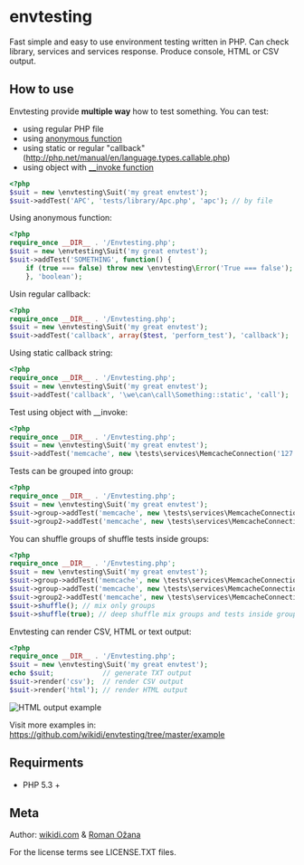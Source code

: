 # envtesting

Fast simple and easy to use environment testing written in PHP. Can check library, services and services response.
Produce console, HTML or CSV output.

## How to use

Envtesting provide **multiple way** how to test something. You can test:

- using regular PHP file
- using [anonymous function](http://php.net/manual/en/functions.anonymous.php)
- using static or regular "callback"(http://php.net/manual/en/language.types.callable.php)
- using object with [__invoke function](http://www.php.net/manual/en/language.oop5.magic.php#object.invoke)


```php
<?php
$suit = new \envtesting\Suit('my great envtest');
$suit->addTest('APC', 'tests/library/Apc.php', 'apc'); // by file
```

Using anonymous function:

```php
<?php
require_once __DIR__ . '/Envtesting.php';
$suit = new \envtesting\Suit('my great envtest');
$suit->addTest('SOMETHING', function() {
	if (true === false) throw new \envtesting\Error('True === false');
	}, 'boolean');
```

Usin regular callback:

```php
<?php
require_once __DIR__ . '/Envtesting.php';
$suit = new \envtesting\Suit('my great envtest');
$suit->addTest('callback', array($test, 'perform_test'), 'callback');
```
Using static callback string:

```php
<?php
require_once __DIR__ . '/Envtesting.php';
$suit = new \envtesting\Suit('my great envtest');
$suit->addTest('callback', '\we\can\call\Something::static', 'call');
```

Test using object with __invoke:

```php
<?php
require_once __DIR__ . '/Envtesting.php';
$suit = new \envtesting\Suit('my great envtest');
$suit->addTest('memcache', new \tests\services\MemcacheConnection('127.0.0.1', 11211), 'service');
```

Tests can be grouped into group:

```php
<?php
require_once __DIR__ . '/Envtesting.php';
$suit = new \envtesting\Suit('my great envtest');
$suit->group->addTest('memcache', new \tests\services\MemcacheConnection('127.0.0.1', 11211), 'service');
$suit->group2->addTest('memcache', new \tests\services\MemcacheConnection('127.0.0.1', 11211), 'service');
```

You can shuffle groups of shuffle tests inside groups:

```php
<?php
require_once __DIR__ . '/Envtesting.php';
$suit = new \envtesting\Suit('my great envtest');
$suit->group->addTest('memcache', new \tests\services\MemcacheConnection('127.0.0.1', 11211), 'service');
$suit->group->addTest('memcache', new \tests\services\MemcacheConnection('127.0.0.1', 11211), 'service');
$suit->group2->addTest('memcache', new \tests\services\MemcacheConnection('127.0.0.1', 11211), 'service');
$suit->shuffle(); // mix only groups
$suit->shuffle(true); // deep shuffle mix groups and tests inside group
```
Envtesting can render CSV, HTML or text output:

```php
<?php
require_once __DIR__ . '/Envtesting.php';
$suit = new \envtesting\Suit('my great envtest');
echo $suit;            // generate TXT output
$suit->render('csv');  // render CSV output
$suit->render('html'); // render HTML output
```

![HTML output example](/wikidi/envtesting/raw/master/doc/images/html-output-example.png "HTML output")


Visit more examples in: https://github.com/wikidi/envtesting/tree/master/example

## Requirments

- PHP 5.3 +

## Meta

Author: [wikidi.com](http://wikidi.com) & [Roman Ožana](https://github.com/OzzyCzech)

For the license terms see LICENSE.TXT files.
